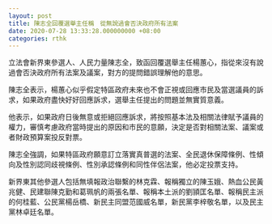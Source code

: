 ```yaml
---
layout: post
title: 陳志全回覆選舉主任稱　從無說過會否決政府所有法案
date: 2020-07-28 13:33:28.000000000 +08:00
categories: rthk
---
```


立法會新界東參選人、人民力量陳志全，致函回覆選舉主任楊蕙心，指從來沒有說過會否決政府所有法案及議案，對方的提問錯誤理解他的意思。

陳志全表示，楊蕙心似乎假定特區政府未來也不會正視或回應市民及當選議員的訴求，如果政府盡快好好回應訴求，選舉主任提出的問題並無實質意義。

他表示，如果政府日後無意或拒絕回應訴求，將按照基本法及相關法律賦予議員的權力，審慎考慮政府當時提出的原因和市民的意願，決定是否對相關法案、議案或者財政預算案投反對票。

陳志全強調，如果特區政府願意訂立落實真普選的法案、全民退休保障條例、性傾向及性別認同歧視條例、性別承認條例和同性伴侶法案，他必定投票支持。

新界東其他參選人包括無填報政治聯繫的林克霖、報稱獨立的陳玉娥、熱血公民黃兆健、民建聯陳克勤和葛珮帆的兩張名單、報稱本土派的劉頴匡名單、報稱民主派的何桂藍、公民黨楊岳橋、新民主同盟范國威名單，新民黨李梓敬名單，以及民主黨林卓廷名單。
